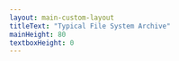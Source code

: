 ```yaml
---
layout: main-custom-layout
titleText: "Typical File System Archive"
mainHeight: 80
textboxHeight: 0
---
```


<script setup>
import filetree from './filetree.json'
</script>

<div class="w-full h-full">
<RecursiveFileTree :node="filetree" />
</div>
